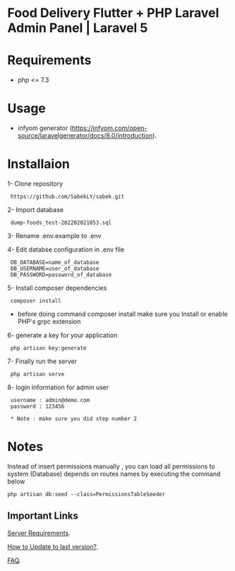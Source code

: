 # Food Delivery Flutter + PHP Laravel Admin Panel | Laravel 5

# Requirements

- php <= 7.3

# Usage

- infyom generator (https://infyom.com/open-source/laravelgenerator/docs/8.0/introduction).

# Installaion

1- Clone repository

```code
 https://github.com/SabekLY/sabek.git

```

2- Import database

```code
 dump-foods_test-202202021853.sql
```

3- Rename .env.example to .env

4- Edit databse configuration in .env file

```code
 DB_DATABASE=name_of_database
 DB_USERNAME=user_of_database
 DB_PASSWORD=password_of_database
```

5- Install composer dependencies

```code
 composer install
```

- before doing command composer install make sure you Install or enable PHP's grpc extension

6- generate a key for your application

```code
 php artisan key:generate
```

7- Finally run the server

```code
 php artisan serve
```

8- login information for admin user

```code
 username : admin@demo.com
 password : 123456

 * Note : make sure you did step number 2
```

# Notes

Instead of insert permissions manually , you can load all permissions to system (Database) depends on routes names by executing the command below

```code
php artisan db:seed --class=PermissionsTableSeeder
```

## Important Links

[Server Requirements](https://support.smartersvision.com/help-center/articles/3/4/3/introduction).

[How to Update to last version?](https://support.smartersvision.com/help-center/articles/3/4/9/update).

[FAQ](https://support.smartersvision.com/help-center/categories/6/laravel-application-faq).
